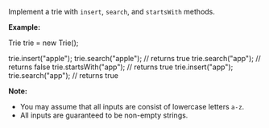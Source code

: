 
Implement a trie with  `insert`,  `search`, and  `startsWith`  methods.

**Example:**

Trie trie = new Trie();

trie.insert("apple");
trie.search("apple");   // returns true
trie.search("app");     // returns false
trie.startsWith("app"); // returns true
trie.insert("app");   
trie.search("app");     // returns true

**Note:**

-   You may assume that all inputs are consist of lowercase letters  `a-z`.
-   All inputs are guaranteed to be non-empty strings.